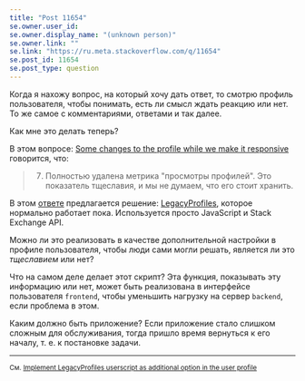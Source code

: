 ```yaml
---
title: "Post 11654"
se.owner.user_id: 
se.owner.display_name: "(unknown person)"
se.owner.link: ""
se.link: "https://ru.meta.stackoverflow.com/q/11654"
se.post_id: 11654
se.post_type: question
---
```

<p>Когда я нахожу вопрос, на который хочу дать ответ, то смотрю профиль пользователя, чтобы понимать, есть ли смысл ждать реакцию или нет. То же самое с комментариями, ответами и так далее.</p>
<p>Как мне это делать теперь?</p>
<p>В этом вопросе: <a href="https://meta.stackexchange.com/q/368285">Some changes to the profile while we make it responsive</a> говорится, что:</p>
<blockquote>
<ol start="7">
<li>Полностью удалена метрика &quot;просмотры профилей&quot;. Это показатель тщеславия, и мы не думаем, что его стоит хранить.</li>
</ol>
</blockquote>
<p>В этом <a href="https://meta.stackexchange.com/a/368382">ответе</a> предлагается решение: <a href="https://stackapps.com/q/9074">LegacyProfiles</a>, которое нормально работает пока. Используется просто JavaScript и Stack Exchange API.</p>
<p>Можно ли это реализовать в качестве дополнительной настройки в профиле пользователя, чтобы люди сами могли решать, является ли это <em>тщеславием</em> или нет?</p>
<p>Что на самом деле делает этот скрипт? Эта функция, показывать эту информацию или нет, может быть реализована в интерфейсе пользователя <code>frontend</code>, чтобы уменьшить нагрузку на сервер <code>backend</code>, если проблема в этом.</p>
<p>Каким должно быть приложение? Если приложение стало слишком сложным для обслуживания, тогда пришло время вернуться к его началу, т. е. к постановке задачи.</p>
<hr />
<p><sup>См. <a href="https://meta.stackexchange.com/q/368437">Implement LegacyProfiles userscript as additional option in the user profile</a></sup></p>
